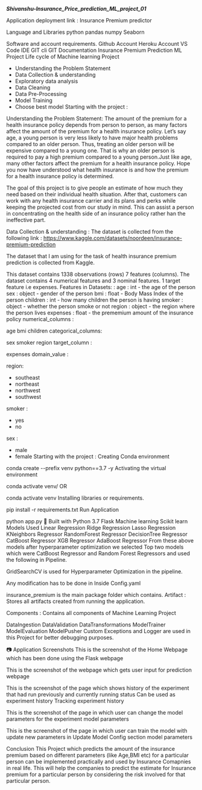 ***Shivanshu-Insurance_Price_prediction_ML_project_01***

Application deployment link :
Insurance Premium predictor

Language and Libraries
python pandas numpy  Seaborn 

Software and account requirements.
Github Account
Heroku Account
VS Code IDE
GIT cli
GIT Documentation
Insurance Premium Prediction ML Project
Life cycle of Machine learning Project

* Understanding the Problem Statement
* Data Collection & understanding
* Exploratory data analysis
* Data Cleaning
* Data Pre-Processing
* Model Training 
* Choose best model
Starting with the project :

Understanding the Problem Statement:
The amount of the premium for a health insurance policy depends from person to person, as many factors affect the amount of the premium for a health insurance policy. Let’s say age, a young person is very less likely to have major health problems compared to an older person. Thus, treating an older person will be expensive compared to a young one. That is why an older person is required to pay a high premium compared to a young person.Just like age, many other factors affect the premium for a health insurance policy. Hope you now have understood what health insurance is and how the premium for a health insurance policy is determined.

The goal of this project is to give people an estimate of how much they need based on their individual health situation. After that, customers can work with any health insurance carrier and its plans and perks while keeping the projected cost from our study in mind. This can assist a person in concentrating on the health side of an insurance policy rather han the ineffective part.

Data Collection & understanding :
The dataset is collected from the following link : https://www.kaggle.com/datasets/noordeen/insurance-premium-prediction

The dataset that I am using for the task of health insurance premium prediction is collected from Kaggle.

This dataset contains 1338 observations (rows)
7 features (columns).
The dataset contains 4 numerical features and 3 nominal features.
1 target feature i.e expenses.
Features in Datasets: :
age : int - the age of the person
sex : object - gender of the person
bmi : float - Body Mass Index of the person
children : int - how many children the person is having
smoker : object - whether the person smoke or not
region : object - the region where the person lives
expenses : float - the prememium amount of the insurance policy
numerical_columns :

age
bmi
children
categorical_columns:

sex
smoker
region
target_column :

expenses
domain_value :

region:
  - southeast
  - northeast
  - northwest
  - southwest

smoker :
  - yes
  - no

sex :
- male
- female
Starting with the project :
Creating Conda environment

conda create --prefix venv python==3.7 -y
Activating the virtual environment

conda activate venv/
OR

conda activate venv
Installing libraries or requirements.

pip install -r requirements.txt
Run Application

python app.py
🔧 Built with
Python 3.7
Flask
Machine learning
Scikit learn
Models Used
Linear Regression
Ridge Regression
Lasso Regression
KNeighbors Regressor
RandomForest Regressor
DecisionTree Regressor
CatBoost Regressor
XGB Regressor
AdaBoost Regressor
From these above models after hyperparameter optimization we selected Top two models which were CatBoost Regressor and Random Forest Regressors and used the following in Pipeline.

GridSearchCV is used for Hyperparameter Optimization in the pipeline.

Any modification has to be done in Inside Config.yaml

insurance_premium is the main package folder which contains.
Artifact : Stores all artifacts created from running the application.

Components : Contains all components of Machine Learning Project

DataIngestion
DataValidation
DataTransformations
ModelTrainer
ModelEvaluation
ModelPusher
Custom Exceptions and Logger are used in this Project for better debugging purposes.

📷 Application Screenshots
This is the screenshot of the Home Webpage which has been done using the Flask
webpage

This is the screenshot of the webpage which gets user input for prediction
webpage

This is the screenshot of the page which shows history of the experiment that had run previously and currently running status
Can be used as experiment history Tracking
experiment history

This is the screenshot of the page in which user can change the model parameters for the experiment
model parameters

This is the screenshot of the page in which user can train the model with update new parameters in Update Model Config section
model parameters

Conclusion
This Project which predicts the amount of the insurance premium based on different parameters (like Age,BMI etc) for a particular person can be implemented practically and used by Insurance Comapnies in real life. This will help the companies to predict the estimate for Insurance premium for a particular person by considering the risk involved for that particular person.